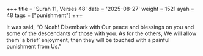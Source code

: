 +++
title = 'Surah 11, Verses 48'
date = '2025-08-27'
weight = 1521
ayah = 48
tags = ["punishment"]
+++

It was said, “O Noah! Disembark with Our peace and blessings on you and some of the descendants of those with you. As for the others, We will allow them ˹a brief˺ enjoyment, then they will be touched with a painful punishment from Us.”
